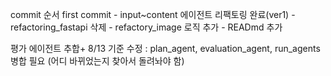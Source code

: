 commit 순서
first commit - input~content 에이전트 리팩토링 완료(ver1) - refactoring_fastapi 삭제 - refactory_image 로직 추가 - READmd 추가

평가 에이전트 추합+
8/13 기준 수정 : plan_agent, evaluation_agent, run_agents 병합 필요 (어디 바뀌었는지 찾아서 돌려놔야 함)

